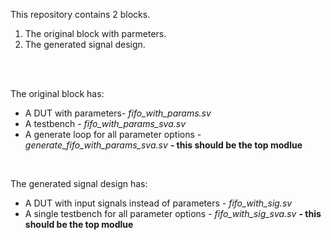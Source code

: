 This repository contains 2 blocks.
1. The original block with parmeters.
2. The generated signal design.

</br></br>

The original block has:
- A DUT with parameters- *fifo_with_params.sv*
- A testbench - *fifo_with_params_sva.sv*
- A generate loop for all parameter options - *generate_fifo_with_params_sva.sv* **- this should be the top modlue**

</br>

The generated signal design has:
- A DUT with input signals instead of parameters - *fifo_with_sig.sv*
- A single testbench for all parameter options - *fifo_with_sig_sva.sv* **- this should be the top modlue**
